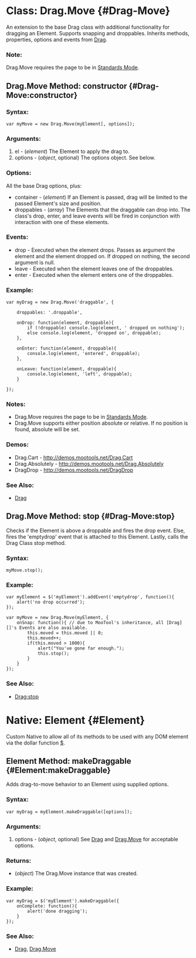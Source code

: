 Class: Drag.Move {#Drag-Move}
=============================

An extension to the base Drag class with additional functionality for dragging an Element.  Supports snapping and droppables.
Inherits methods, properties, options and events from [Drag][].

### Note:

Drag.Move requires the page to be in [Standards Mode](http://hsivonen.iki.fi/doctype/).


Drag.Move Method: constructor {#Drag-Move:constructor}
-------------------------------------------------

### Syntax:

	var myMove = new Drag.Move(myElement[, options]);

### Arguments:

1. el      - (*element*) The Element to apply the drag to.
2. options - (*object*, optional) The options object. See below.

### Options:

All the base Drag options, plus:
	
* container  - (*element*) If an Element is passed, drag will be limited to the passed Element's size and position.
* droppables - (*array*) The Elements that the draggable can drop into. The class's drop, enter, and leave events will be fired in conjunction with interaction with one of these elements.

### Events:

* drop - Executed when the element drops. Passes as argument the element and the element dropped on. If dropped on nothing, the second argument is null.
* leave - Executed when the element leaves one of the droppables.
* enter - Executed when the element enters one of the droppables.

### Example:

	var myDrag = new Drag.Move('draggable', {
		
		droppables: '.droppable',
		
		onDrop: function(element, droppable){
			if (!droppable) console.log(element, ' dropped on nothing');
			else console.log(element, 'dropped on', droppable);
		},
		
		onEnter: function(element, droppable){
			console.log(element, 'entered', droppable);
		},
		
		onLeave: function(element, droppable){
			console.log(element, 'left', droppable);
		}
		
	});

### Notes:

- Drag.Move requires the page to be in [Standards Mode](http://hsivonen.iki.fi/doctype/).
- Drag.Move supports either position absolute or relative. If no position is found, absolute will be set.

### Demos:

* Drag.Cart - <http://demos.mootools.net/Drag.Cart>
* Drag.Absolutely - <http://demos.mootools.net/Drag.Absolutely>
* DragDrop - <http://demos.mootools.net/DragDrop>

### See Also:

- [Drag][]



Drag.Move Method: stop {#Drag-Move:stop}
-------------------------------------------------

Checks if the Element is above a droppable and fires the drop event. Else, fires the 'emptydrop' event that is attached to this Element. Lastly, calls the Drag Class stop method.

### Syntax:

	myMove.stop();

### Example:

	var myElement = $('myElement').addEvent('emptydrop', function(){
		alert('no drop occurred');
	});

	var myMove = new Drag.Move(myElement, {
		onSnap: function(){ // due to MooTool's inheritance, all [Drag][]'s Events are also available.
			this.moved = this.moved || 0;
			this.moved++;
			if(this.moved > 1000){
				alert("You've gone far enough.");
				this.stop();
			}
		}
	});

### See Also:

- [Drag:stop][]



Native: Element {#Element}
==========================

Custom Native to allow all of its methods to be used with any DOM element via the dollar function [$][].



Element Method: makeDraggable {#Element:makeDraggable}
------------------------------------------------------

Adds drag-to-move behavior to an Element using supplied options.

### Syntax:

	var myDrag = myElement.makeDraggable([options]);

### Arguments:

1. options - (*object*, optional) See [Drag][] and [Drag.Move](#Drag-Move) for acceptable options.

### Returns:

* (*object*) The Drag.Move instance that was created.

### Example:

	var myDrag = $('myElement').makeDraggable({
		onComplete: function(){
			alert('done dragging');
		}
	});

### See Also:

- [Drag][], [Drag.Move](#Drag-Move)



[$]: /Element/Element/#dollar
[Drag]: /Drag/Drag/#Drag
[Drag:stop]: /Drag/Drag/#Drag:stop
[Element:getPosition]: /Utilities/Dimensions/#Element:getPosition